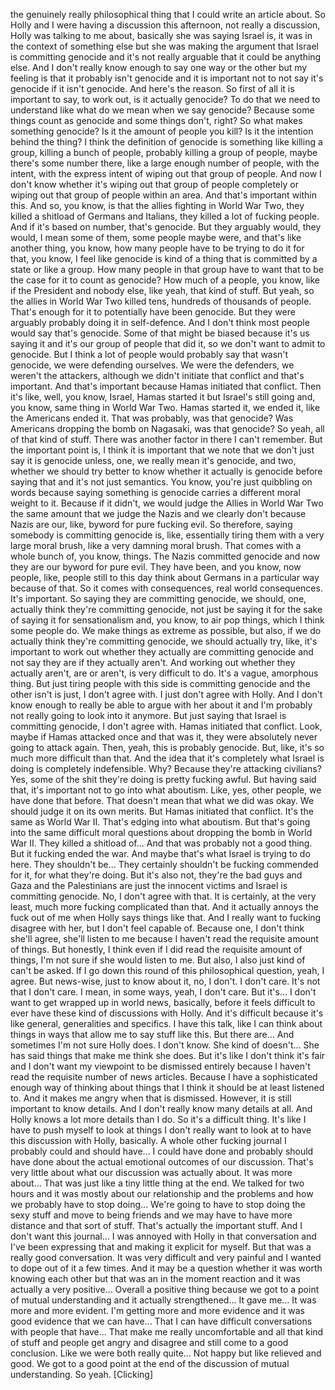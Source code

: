 the genuinely really philosophical thing that I could write an article about. So Holly and
I were having a discussion this afternoon, not really a discussion, Holly was talking
to me about, basically she was saying Israel is, it was in the context of something else
but she was making the argument that Israel is committing genocide and it's not really
arguable that it could be anything else. And I don't really know enough to say one way
or the other but my feeling is that it probably isn't genocide and it is important not to
not say it's genocide if it isn't genocide. And here's the reason. So first of all it
is important to say, to work out, is it actually genocide? To do that we need to understand
like what do we mean when we say genocide? Because some things count as genocide and
some things don't, right? So what makes something genocide? Is it the amount of people you kill?
Is it the intention behind the thing? I think the definition of genocide is something like
killing a group, killing a bunch of people, probably killing a group of people, maybe
there's some number there, like a large enough number of people, with the intent, with the
express intent of wiping out that group of people. And now I don't know whether it's
wiping out that group of people completely or wiping out that group of people within
an area. And that's important within this. And so, you know, is that the allies fighting
in World War Two, they killed a shitload of Germans and Italians, they killed a lot
of fucking people. And if it's based on number, that's genocide. But they arguably would,
they would, I mean some of them, some people maybe were, and that's like another thing,
you know, how many people have to be trying to do it for that, you know, I feel like genocide
is kind of a thing that is committed by a state or like a group. How many people in
that group have to want that to be the case for it to count as genocide? How much of a
people, you know, like if the President and nobody else, like yeah, that kind of stuff.
But yeah, so the allies in World War Two killed tens, hundreds of thousands of people. That's
enough for it to potentially have been genocide. But they were arguably probably doing it in
self-defence. And I don't think most people would say that's genocide. Some of that might
be biased because it's us saying it and it's our group of people that did it, so we don't
want to admit to genocide. But I think a lot of people would probably say that wasn't genocide,
we were defending ourselves. We were the defenders, we weren't the attackers, although we didn't
initiate that conflict and that's important. And that's important because Hamas initiated
that conflict. Then it's like, well, you know, Israel, Hamas started it but Israel's still
going and, you know, same thing in World War Two. Hamas started it, we ended it, like the
Americans ended it. That was probably, was that genocide? Was Americans dropping the bomb
on Nagasaki, was that genocide? So yeah, all of that kind of stuff. There was another factor
in there I can't remember. But the important point is, I think it is important that we
note that we don't just say it is genocide unless, one, we really mean it's genocide,
and two, whether we should try better to know whether it actually is genocide before saying
that and it's not just semantics. You know, you're just quibbling on words because saying
something is genocide carries a different moral weight to it. Because if it didn't, we would
judge the Allies in World War Two the same amount that we judge the Nazis and we clearly
don't because Nazis are our, like, byword for pure fucking evil. So therefore, saying
somebody is committing genocide is, like, essentially tiring them with a very large moral brush,
like a very damning moral brush. That comes with a whole bunch of, you know, things. The
Nazis committed genocide and now they are our byword for pure evil. They have been,
and you know, now people, like, people still to this day think about Germans in a particular
way because of that. So it comes with consequences, real world consequences. It's important. So
saying they are committing genocide, we should, one, actually think they're committing genocide,
not just be saying it for the sake of saying it for sensationalism and, you know, to air
pop things, which I think some people do. We make things as extreme as possible, but
also, if we do actually think they're committing genocide, we should actually try, like, it's
important to work out whether they actually are committing genocide and not say they are
if they actually aren't. And working out whether they actually aren't, are or aren't, is very
difficult to do. It's a vague, amorphous thing. But just tiring people with this side is committing
genocide and the other isn't is just, I don't agree with. I just don't agree with Holly.
And I don't know enough to really be able to argue with her about it and I'm probably
not really going to look into it anymore. But just saying that Israel is committing
genocide, I don't agree with. Hamas initiated that conflict. Look, maybe if Hamas attacked
once and that was it, they were absolutely never going to attack again. Then, yeah, this
is probably genocide. But, like, it's so much more difficult than that. And the idea that
it's completely what Israel is doing is completely indefensible. Why? Because they're attacking
civilians? Yes, some of the shit they're doing is pretty fucking awful. But having said that,
it's important not to go into what aboutism. Like, yes, other people, we have done that
before. That doesn't mean that what we did was okay. We should judge it on its own merits.
But Hamas initiated that conflict. It's the same as World War II. That's edging into what
aboutism. But that's going into the same difficult moral questions about dropping the bomb in
World War II. They killed a shitload of... And that was probably not a good thing. But
it fucking ended the war. And maybe that's what Israel is trying to do here. They shouldn't
be... They certainly shouldn't be fucking commended for it, for what they're doing. But it's also
not, they're the bad guys and Gaza and the Palestinians are just the innocent victims
and Israel is committing genocide. No, I don't agree with that. It is certainly, at the very
least, much more fucking complicated than that. And it actually annoys the fuck out of me
when Holly says things like that. And I really want to fucking disagree with her, but I don't
feel capable of. Because one, I don't think she'll agree, she'll listen to me because
I haven't read the requisite amount of things. But honestly, I think even if I did read the
requisite amount of things, I'm not sure if she would listen to me. But also, I also just
kind of can't be asked. If I go down this round of this philosophical question, yeah,
I agree. But news-wise, just to know about it, no, I don't. I don't care. It's not that
I don't care. I mean, in some ways, yeah, I don't care. But it's... I don't want to
get wrapped up in world news, basically, before it feels difficult to ever have these kind
of discussions with Holly. And it's difficult because it's like general, generalities and
specifics. I have this talk, like I can think about things in ways that allow me to say
stuff like this. But there are... And sometimes I'm not sure Holly does. I don't know. She
kind of doesn't... She has said things that make me think she does. But it's like I don't
think it's fair and I don't want my viewpoint to be dismissed entirely because I haven't
read the requisite number of news articles. Because I have a sophisticated enough way
of thinking about things that I think it should be at least listened to. And it makes me angry
when that is dismissed. However, it is still important to know details. And I don't really
know many details at all. And Holly knows a lot more details than I do. So it's a difficult
thing. It's like I have to push myself to look at things I don't really want to look
at to have this discussion with Holly, basically.
A whole other fucking journal I probably could and should have... I could have done and probably
should have done about the actual emotional outcomes of our discussion. That's very little
about what our discussion was actually about. It was more about... That was just like a
tiny little thing at the end. We talked for two hours and it was mostly about our relationship
and the problems and how we probably have to stop doing... We're going to have to stop
doing the sexy stuff and move to being friends and we may have to have more distance and
that sort of stuff. That's actually the important stuff. And I don't want this journal... I was
annoyed with Holly in that conversation and I've been expressing that and making it explicit
for myself. But that was a really good conversation. It was very difficult and very painful and
I wanted to dope out of it a few times. And it may be a question whether it was worth knowing
each other but that was an in the moment reaction and it was actually a very positive... Overall
a positive thing because we got to a point of mutual understanding and it actually strengthened...
It gave me... It was more and more evident. I'm getting more and more evidence and it
was good evidence that we can have... That I can have difficult conversations with people
that have... That make me really uncomfortable and all that kind of stuff and people get
angry and disagree and still come to a good conclusion. Like we were both really quite...
Not happy but like relieved and good. We got to a good point at the end of the discussion
of mutual understanding. So yeah.
[Clicking]

